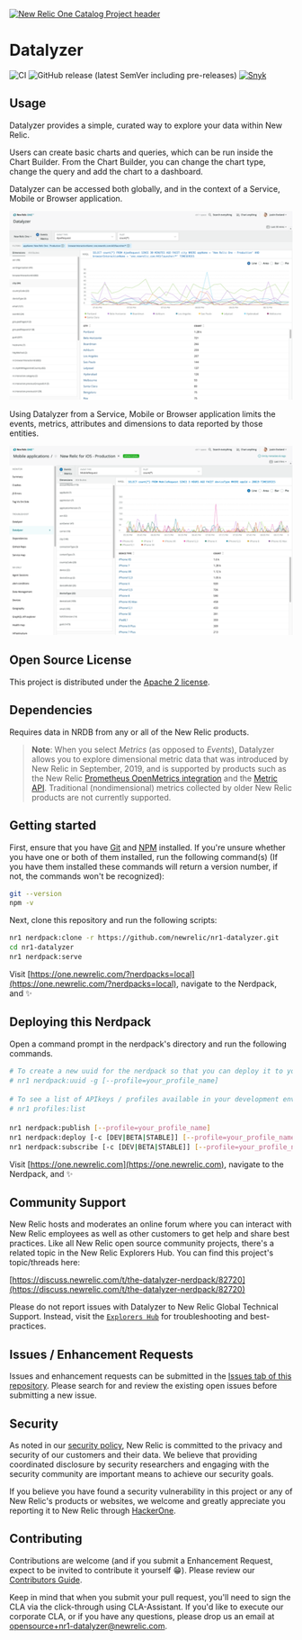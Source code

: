 [![New Relic One Catalog Project header](https://github.com/newrelic/opensource-website/raw/master/src/images/categories/New_Relic_One_Catalog_Project.png)](https://opensource.newrelic.com/oss-category/#new-relic-one-catalog-project)

# Datalyzer

![CI](https://github.com/newrelic/nr1-datalyzer/workflows/CI/badge.svg) ![GitHub release (latest SemVer including pre-releases)](https://img.shields.io/github/v/release/newrelic/nr1-datalyzer?include_prereleases) [![Snyk](https://snyk.io/test/github/newrelic/nr1-datalyzer/badge.svg)](https://snyk.io/test/github/newrelic/nr1-datalyzer)

## Usage

Datalyzer provides a simple, curated way to explore your data within New Relic.

Users can create basic charts and queries, which can be run inside the Chart Builder. From the Chart Builder, you can change the chart type, change the query and add the chart to a dashboard.

Datalyzer can be accessed both globally, and in the context of a Service, Mobile or Browser application.

![screenshot](./catalog/screenshots/nr1-datalyzer-1.png)

Using Datalyzer from a Service, Mobile or Browser application limits the events, metrics, attributes and dimensions to data reported by those entities.

![screenshot](./catalog/screenshots/nr1-datalyzer-2.png)

## Open Source License

This project is distributed under the [Apache 2 license](./LICENSE).

## Dependencies

Requires data in NRDB from any or all of the New Relic products.

> **Note**: When you select _Metrics_ (as opposed to _Events_), Datalyzer
> allows you to explore dimensional metric data that was introduced by New Relic
> in September, 2019, and is supported by products such as the New Relic
> [Prometheus OpenMetrics integration](https://docs.newrelic.com/docs/new-relic-prometheus-openmetrics-integration-kubernetes) and the [Metric API](https://docs.newrelic.com/docs/introduction-new-relic-metric-api).
> Traditional (nondimensional) metrics collected by older New Relic products are not currently supported.

## Getting started

First, ensure that you have [Git](https://git-scm.com/book/en/v2/Getting-Started-Installing-Git) and [NPM](https://www.npmjs.com/get-npm) installed. If you're unsure whether you have one or both of them installed, run the following command(s) (If you have them installed these commands will return a version number, if not, the commands won't be recognized):

```bash
git --version
npm -v
```

Next, clone this repository and run the following scripts:

```bash
nr1 nerdpack:clone -r https://github.com/newrelic/nr1-datalyzer.git
cd nr1-datalyzer
nr1 nerdpack:serve
```

Visit [https://one.newrelic.com/?nerdpacks=local](https://one.newrelic.com/?nerdpacks=local), navigate to the Nerdpack, and :sparkles:

## Deploying this Nerdpack

Open a command prompt in the nerdpack's directory and run the following commands.

```bash
# To create a new uuid for the nerdpack so that you can deploy it to your account:
# nr1 nerdpack:uuid -g [--profile=your_profile_name]

# To see a list of APIkeys / profiles available in your development environment:
# nr1 profiles:list

nr1 nerdpack:publish [--profile=your_profile_name]
nr1 nerdpack:deploy [-c [DEV|BETA|STABLE]] [--profile=your_profile_name]
nr1 nerdpack:subscribe [-c [DEV|BETA|STABLE]] [--profile=your_profile_name]
```

Visit [https://one.newrelic.com](https://one.newrelic.com), navigate to the Nerdpack, and :sparkles:

## Community Support

New Relic hosts and moderates an online forum where you can interact with New Relic employees as well as other customers to get help and share best practices. Like all New Relic open source community projects, there's a related topic in the New Relic Explorers Hub. You can find this project's topic/threads here:

[https://discuss.newrelic.com/t/the-datalyzer-nerdpack/82720](https://discuss.newrelic.com/t/the-datalyzer-nerdpack/82720)

Please do not report issues with Datalyzer to New Relic Global Technical Support. Instead, visit the [`Explorers Hub`](https://discuss.newrelic.com/c/build-on-new-relic) for troubleshooting and best-practices.

## Issues / Enhancement Requests

Issues and enhancement requests can be submitted in the [Issues tab of this repository](../../issues). Please search for and review the existing open issues before submitting a new issue.

## Security

As noted in our [security policy](https://github.com/newrelic/nr1-datalyzer/security/policy), New Relic is committed to the privacy and security of our customers and their data. We believe that providing coordinated disclosure by security researchers and engaging with the security community are important means to achieve our security goals.

If you believe you have found a security vulnerability in this project or any of New Relic's products or websites, we welcome and greatly appreciate you reporting it to New Relic through [HackerOne](https://hackerone.com/newrelic).

## Contributing

Contributions are welcome (and if you submit a Enhancement Request, expect to be invited to contribute it yourself :grin:). Please review our [Contributors Guide](./CONTRIBUTING.md).

Keep in mind that when you submit your pull request, you'll need to sign the CLA via the click-through using CLA-Assistant. If you'd like to execute our corporate CLA, or if you have any questions, please drop us an email at opensource+nr1-datalyzer@newrelic.com.
